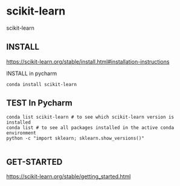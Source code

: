 # scikit-learn
scikit-learn


##  INSTALL  

https://scikit-learn.org/stable/install.html#installation-instructions   


INSTALL  in pycharm

```
conda install scikit-learn 
```

##  TEST In Pycharm

```
conda list scikit-learn # to see which scikit-learn version is installed
conda list # to see all packages installed in the active conda environment
python -c "import sklearn; sklearn.show_versions()"


```

##  GET-STARTED

https://scikit-learn.org/stable/getting_started.html     



